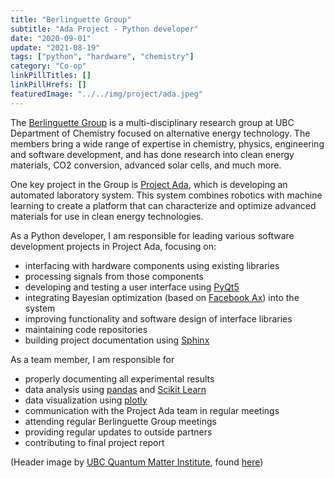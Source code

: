 ```yaml
---
title: "Berlinguette Group"
subtitle: "Ada Project - Python developer"
date: "2020-09-01"
update: "2021-08-19"
tags: ["python", "hardware", "chemistry"]
category: "Co-op"
linkPillTitles: []
linkPillHrefs: []
featuredImage: "../../img/project/ada.jpeg"
---
```


The [Berlinguette Group](https://groups.chem.ubc.ca/cberling/) is a multi-disciplinary research group at UBC Department of Chemistry focused on alternative energy technology. The members bring a wide range of expertise in chemistry, physics, engineering and software development, and has done research into clean energy materials, CO2 conversion, advanced solar cells, and much more.

One key project in the Group is [Project Ada](http://www.projectada.ca/), which is developing an automated laboratory system. This system combines robotics with machine learning to create a platform that can characterize and optimize advanced materials for use in clean energy technologies.

As a Python developer, I am responsible for leading various software development projects in Project Ada, focusing on:
 - interfacing with hardware components using existing libraries
 - processing signals from those components
 - developing and testing a user interface using [PyQt5](https://riverbankcomputing.com/software/pyqt/)
 - integrating Bayesian optimization (based on [Facebook Ax](https://ax.dev/)) into the system
 - improving functionality and software design of interface libraries
 - maintaining code repositories
 - building project documentation using [Sphinx](https://www.sphinx-doc.org/)
 
As a team member, I am responsible for 
 - properly documenting all experimental results
 - data analysis using [pandas](https://pandas.pydata.org/) and [Scikit Learn](https://scikit-learn.org/stable/)
 - data visualization using [plotly](https://plotly.com/)
 - communication with the Project Ada team in regular meetings
 - attending regular Berlinguette Group meetings
 - providing regular updates to outside partners
 - contributing to final project report
 
 (Header image by [UBC Quantum Matter Institute](https://qmi.ubc.ca/), found [here](https://twitter.com/QMI_UBC/status/1067893708962488321?s=20))
